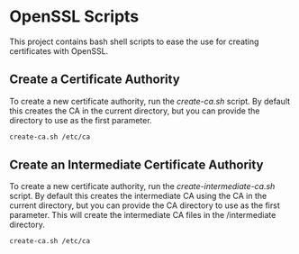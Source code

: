 # OpenSSL Scripts

This project contains bash shell scripts to ease the use for creating certificates with OpenSSL.

## Create a Certificate Authority
To create a new certificate authority, run the _create-ca.sh_ script. By default this creates the CA in the current directory, but you can provide the directory to use as the first parameter.

```bash
create-ca.sh /etc/ca
```

## Create an Intermediate Certificate Authority
To create a new certificate authority, run the _create-intermediate-ca.sh_ script. By default this creates the intermediate CA using the CA in the current directory, but you can provide the CA directory to use as the first parameter. This will create the intermediate CA files in the <CA directory>/intermediate directory.

```bash
create-ca.sh /etc/ca
```

